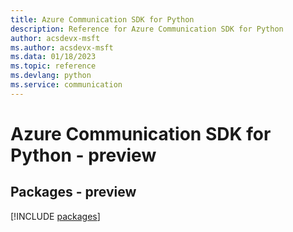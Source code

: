 ```yaml
---
title: Azure Communication SDK for Python
description: Reference for Azure Communication SDK for Python
author: acsdevx-msft
ms.author: acsdevx-msft
ms.data: 01/18/2023
ms.topic: reference
ms.devlang: python
ms.service: communication
---
```

# Azure Communication SDK for Python - preview
## Packages - preview
[!INCLUDE [packages](communication-index.md)]